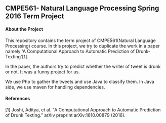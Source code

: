 ## CMPE561- Natural Language Processing Spring 2016 Term Project
#### About the Project  
  This repository contains the term project of CMPE561(Natural Language Processing) course. In this project, we try to duplicate the work in a paper namely 'A Computational Approach to Automatic Prediction of Drunk-Texting'[1].

In the paper, the authors try to predict whether the writer of tweet is drunk or not. It was a funny project for us.  

We use Php to gather the tweets and use Java to classify them. In Java side, we use maven for handling dependencies.

 #### References
 [1] Joshi, Aditya, et al. "A Computational Approach to Automatic Prediction of Drunk Texting." arXiv preprint arXiv:1610.00879 (2016).

